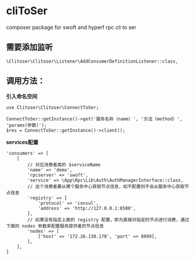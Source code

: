 # cliToSer
composer package for swoft and hyperf rpc cli to ser



## 需要添加监听

```
\Clitoser\Clitoser\Listener\AddConsumerDefinitionListener::class,
```



## 调用方法：

**引入命名空间**

```
use Clitoser\Clitoser\ConnectToSer;
```

```
ConnectToSer::getInstance()->get('服务名称（name）', '方法（method）', 'params(参数)');
$res = ConnectToSer::getInstance()->client();
```

**services配置**
```
'consumers' => [
	[
	    // 对应消费者类的 $serviceName
	    'name' => 'demo',
	    'rpcserver' => 'swoft',
	    'service' => \App\Rpc\Lib\Auth\AuthManagerInterface::class,
	    // 这个消费者要从哪个服务中心获取节点信息，如不配置则不会从服务中心获取节点信息
	    'registry' => [
	        'protocol' => 'consul',
	        'address' => 'http://127.0.0.1:8500',
	    ],
	    // 如果没有指定上面的 registry 配置，即为直接对指定的节点进行消费，通过下面的 nodes 参数来配置服务提供者的节点信息
	    'nodes' => [
	        ['host' => '172.26.130.178', 'port' => 8099],
	    ],
	],	
]
```